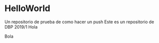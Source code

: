 # HelloWorld
Un repositorio de prueba de como hacer un push
Este es un repositorio de DBP 2019/1
Hola 

Bola
